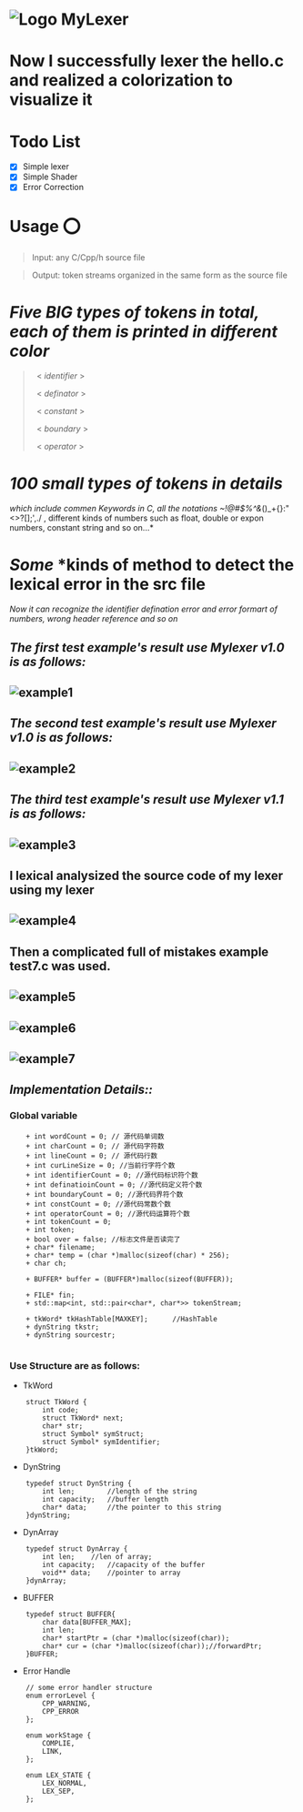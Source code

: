 # ![Logo](Logo.png) MyLexer

# Now I successfully lexer the hello.c and realized a colorization to visualize it

# **Todo List**
- [x]   Simple lexer
- [x]   Simple Shader
- [x]   Error Correction

# **Usage** :o:
>Input: any C/Cpp/h source file

>Output: token streams organized in the same form as the source file 


# ***Five BIG*** *types of tokens in total, each of them is printed in different color*
> &nbsp; < *identifier* > 
> 
> &nbsp; < *definator* >
> 
> &nbsp; < *constant* >
> 
> &nbsp; < *boundary* >
> 
> &nbsp; < *operator* >

# ***100 small*** *types of tokens in details*
 *which include commen Keywords in C, all the notations ~!@#$%^&*()_+{}:"<>?[]\;',./ , different kinds of numbers such as float, double or expon numbers, constant string and so on...*

# ***Some*** *kinds of method to detect the lexical error in the src file 
 *Now it can recognize the identifier defination error and error formart of numbers, wrong header reference and so on*

## *The first test example's result use Mylexer v1.0 is as follows:*
## ![example1](example1.png)

## *The second test example's result use Mylexer v1.0 is as follows:*
## ![example2](example2.png)

## *The third test example's result use Mylexer v1.1 is as follows:*
## ![example3](example3.png)

## I lexical analysized the source code of my lexer using my lexer
## ![example4](example4.png)

## Then a complicated full of mistakes example test7.c was used.
## ![example5](example5.png)
## ![example6](example6.png)
## ![example7](example7.png)

## *Implementation Details::*

### Global variable
```
    + int wordCount = 0; // 源代码单词数
    + int charCount = 0; // 源代码字符数
    + int lineCount = 0; // 源代码行数
    + int curLineSize = 0; //当前行字符个数
    + int identifierCount = 0; //源代码标识符个数
    + int definatioinCount = 0; //源代码定义符个数
    + int boundaryCount = 0; //源代码界符个数
    + int constCount = 0; //源代码常数个数
    + int operatorCount = 0; //源代码运算符个数
    + int tokenCount = 0;
    + int token;
    + bool over = false; //标志文件是否读完了
    + char* filename;
    + char* temp = (char *)malloc(sizeof(char) * 256);
    + char ch;

    + BUFFER* buffer = (BUFFER*)malloc(sizeof(BUFFER));

    + FILE* fin;
    + std::map<int, std::pair<char*, char*>> tokenStream;

    + tkWord* tkHashTable[MAXKEY];		//HashTable 
    + dynString tkstr;
    + dynString sourcestr;
  
```

### Use Structure are as follows:
- TkWord
```
    struct TkWord {
        int code;
        struct TkWord* next;
        char* str;
        struct Symbol* symStruct;
        struct Symbol* symIdentifier;
    }tkWord; 
```

- DynString 
```
    typedef struct DynString {
        int len;		//length of the string
        int capacity;	//buffer length
        char* data;		//the pointer to this string
    }dynString;
```

- DynArray
```
    typedef struct DynArray {
        int len;	//len of array;
        int capacity;	//capacity of the buffer
        void** data;	//pointer to array
    }dynArray;
```

- BUFFER
```
    typedef struct BUFFER{
        char data[BUFFER_MAX];
        int len;
        char* startPtr = (char *)malloc(sizeof(char));
        char* cur = (char *)malloc(sizeof(char));//forwardPtr;
    }BUFFER;
```

- Error Handle 
```
    // some error handler structure
    enum errorLevel {
        CPP_WARNING,
        CPP_ERROR
    };

    enum workStage {
        COMPLIE,
        LINK,
    };

    enum LEX_STATE {
        LEX_NORMAL,
        LEX_SEP,
    };
```
